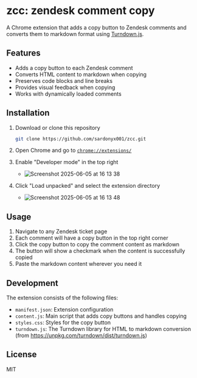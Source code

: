 # zcc: zendesk comment copy

A Chrome extension that adds a copy button to Zendesk comments and converts them to markdown format using [Turndown.js](https://github.com/mixmark-io/turndown).

## Features

- Adds a copy button to each Zendesk comment
- Converts HTML content to markdown when copying
- Preserves code blocks and line breaks
- Provides visual feedback when copying
- Works with dynamically loaded comments

## Installation

1. Download or clone this repository

   ```bash
   git clone https://github.com/sardonyx001/zcc.git
   ```

2. Open Chrome and go to [`chrome://extensions/`](chrome://extensions/)
3. Enable "Developer mode" in the top right
   - ![Screenshot 2025-06-05 at 16 13 38](https://github.com/user-attachments/assets/e89df832-e907-434a-8f23-6df398f8f3fa)
4. Click "Load unpacked" and select the extension directory
   - ![Screenshot 2025-06-05 at 16 13 48](https://github.com/user-attachments/assets/4c59a76e-0ec0-4a5b-bb5d-6375babb5933)

## Usage

1. Navigate to any Zendesk ticket page
2. Each comment will have a copy button in the top right corner
3. Click the copy button to copy the comment content as markdown
4. The button will show a checkmark when the content is successfully copied
5. Paste the markdown content wherever you need it

## Development

The extension consists of the following files:

- `manifest.json`: Extension configuration
- `content.js`: Main script that adds copy buttons and handles copying
- `styles.css`: Styles for the copy button
- `turndown.js`: The Turndown library for HTML to markdown conversion (from <https://unpkg.com/turndown/dist/turndown.js>)

## License

MIT
